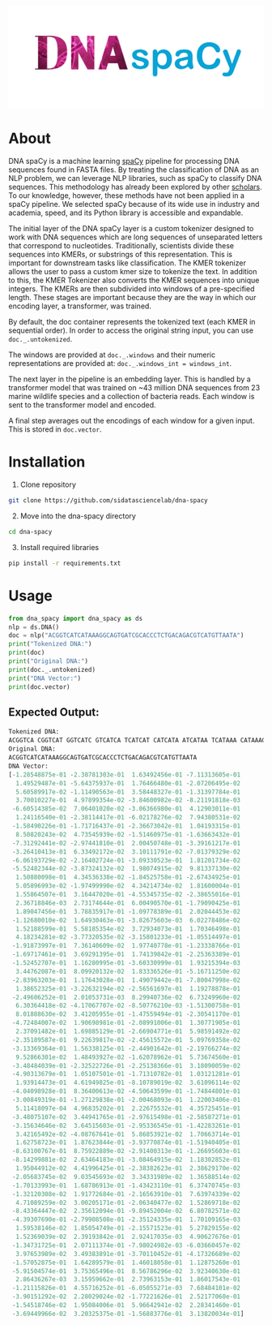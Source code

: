 ![dna spacy logo](images/dna-spacy-logo.png)

# About

DNA spaCy is a machine learning [spaCy](www.spacy.io) pipeline for processing DNA sequences found in FASTA files. By treating the classification of DNA as an NLP problem, we can leverage NLP libraries, such as spaCy to classify DNA sequences. This methodology has already been explored by other [scholars](https://academic.oup.com/bioinformatics/article/37/15/2112/6128680). To our knowledge, however, these methods have not been applied in a spaCy pipeline. We selected spaCy because of its wide use in industry and academia, speed, and its Python library is accessible and expandable.

The initial layer of the DNA spaCy layer is a custom tokenizer designed to work with DNA sequences which are long sequences of unseparated letters that correspond to nucleotides. Traditionally, scientists divide these sequences into KMERs, or substrings of this representation. This is important for downstream tasks like classification. The KMER tokenizer allows the user to pass a custom kmer size to tokenize the text. In addition to this, the KMER Tokenizer also converts the KMER sequences into unique integers. The KMERs are then subdivided into windows of a pre-specified length. These stages are important because they are the way in which our encoding layer, a transformer, was trained.

By default, the doc container represents the tokenized text (each KMER in sequential order). In order to access the original string input, you can use `doc._.untokenized`.

The windows are provided at `doc._.windows` and their numeric representations are provided at: `doc._.windows_int = windows_int`.

The next layer in the pipeline is an embedding layer. This is handled by a transformer model that was trained on ~43 million DNA sequences from 23 marine wildlife species and a collection of bacteria reads. Each window is sent to the transformer model and encoded.

A final step averages out the encodings of each window for a given input. This is stored in `doc.vector`.

# Installation

1. Clone repository
```bash
git clone https://github.com/sidatasciencelab/dna-spacy
```

2. Move into the dna-spacy directory

```bash
cd dna-spacy
```

3. Install required libraries

```bash
pip install -r requirements.txt
```

# Usage

```python
from dna_spacy import dna_spacy as ds
nlp = ds.DNA()
doc = nlp("ACGGTCATCATAAAGGCAGTGATCGCACCCTCTGACAGACGTCATGTTAATA")
print("Tokenized DNA:")
print(doc)
print("Original DNA:")
print(doc._.untokenized)
print("DNA Vector:")
print(doc.vector)
```

## Expected Output:
```python
Tokenized DNA:
ACGGTCA CGGTCAT GGTCATC GTCATCA TCATCAT CATCATA ATCATAA TCATAAA CATAAAG ATAAAGG TAAAGGC AAAGGCA AAGGCAG AGGCAGT GGCAGTG GCAGTGA CAGTGAT AGTGATC GTGATCG TGATCGC GATCGCA ATCGCAC TCGCACC CGCACCC GCACCCT CACCCTC ACCCTCT CCCTCTG CCTCTGA CTCTGAC TCTGACA CTGACAG TGACAGA GACAGAC ACAGACG CAGACGT AGACGTC GACGTCA ACGTCAT CGTCATG GTCATGT TCATGTT CATGTTA ATGTTAA TGTTAAT GTTAATA 
Original DNA:
ACGGTCATCATAAAGGCAGTGATCGCACCCTCTGACAGACGTCATGTTAATA
DNA Vector:
[-1.28548875e-01 -2.38781303e-01  1.63492456e-01 -7.11313605e-01
  1.49529487e-01 -5.64375937e-01  1.76466480e-01 -2.07206495e-02
  5.60589917e-02 -1.11490563e-01  3.58448327e-01 -1.31397784e-01
  3.70010227e-01  4.97899354e-02 -3.84600982e-02 -8.21191818e-03
 -6.60514385e-02  7.06401020e-02 -3.06366980e-01  4.12903011e-01
  1.24116540e-01 -2.38114417e-01 -6.02178276e-02  7.94380531e-02
 -1.58490226e-01 -1.71716437e-01 -2.36673042e-01  1.04193315e-01
  8.50820243e-02  4.73545939e-02 -1.51460975e-01 -1.63663432e-01
 -7.31292441e-02 -2.97441810e-01  2.00450748e-01 -3.39161217e-01
 -3.26410413e-01  6.33492172e-02  3.10111791e-02 -7.01379329e-02
 -6.06193729e-02 -2.16402724e-01 -3.09330523e-01  1.81201734e-02
 -5.52482344e-02 -3.87324132e-02  1.98074915e-02  9.81337130e-02
  1.50880098e-01  4.34536338e-02 -1.84525758e-01 -2.67434925e-01
  5.05896993e-02 -1.97499990e-02  4.34214734e-02  1.81600004e-01
  1.55864507e-01  3.16447020e-01 -4.55345735e-02 -2.38655016e-01
  2.36718846e-03  2.73174644e-01  6.00490570e-01 -1.79090425e-01
  1.89047456e-01  3.78835917e-01 -1.09778389e-01  2.02044453e-02
 -1.12680010e-02  1.64930463e-01 -3.82675603e-03  6.02278486e-02
  1.52188599e-01  5.58185354e-02  3.72934073e-01  1.70346498e-01
  4.18234281e-02 -3.77320535e-02 -3.15801233e-01 -1.05514497e-01
 -1.91873997e-01  7.36140609e-02  1.97740778e-01 -1.23338766e-01
 -1.69717461e-01  3.69291395e-01  1.74139842e-01 -2.25363389e-01
 -1.52452707e-01  1.16280995e-01 -3.60330999e-01  1.93215394e-03
  3.44762087e-01  8.09920132e-02  1.83336526e-01 -5.16711250e-02
 -2.83963203e-01  1.17643028e-01  1.49079442e-01 -7.80047998e-02
  1.38652325e-01 -3.22632194e-02 -2.56561697e-01  1.19278878e-01
 -2.49606252e-01  2.01053731e-03  8.29940736e-02  6.73249960e-02
  6.30364418e-02 -4.17067707e-02 -8.50776210e-03 -1.51300758e-01
  8.01888630e-02  3.41205955e-01 -1.47559494e-01 -2.30541170e-01
 -4.72484007e-02  1.90698981e-01 -2.08991006e-01  1.30771905e-01
  2.37091482e-01  1.69885129e-01 -2.66904771e-01  5.98591492e-02
 -2.35189587e-01  9.22639817e-02 -2.45615572e-01  5.09769358e-02
 -3.13369364e-01  1.56338125e-01 -2.44901642e-01 -2.19766274e-02
  9.52866301e-02  1.48493927e-02 -1.62078962e-01  5.73674560e-01
 -3.48484039e-01 -2.32522726e-01 -2.25138366e-01  3.18090059e-02
 -4.90313679e-01  1.05107501e-01 -1.71310782e-01  1.03121281e-01
  1.93914473e-01  4.61949825e-01 -8.10789019e-02  3.61096114e-02
 -4.04098928e-01  8.36400613e-02 -4.50643599e-01 -1.74844801e-01
 -3.00849319e-01 -1.27129838e-01 -2.00468093e-01  1.22003406e-01
  5.11418097e-04  4.96835202e-01  2.22675532e-01  4.35725451e-01
 -3.48075107e-02  3.44941765e-01 -2.97615498e-01 -2.58587271e-01
 -3.15634646e-02  3.64515603e-01 -2.95336545e-01 -1.42283261e-01
  3.42165492e-02 -4.08767641e-01  5.86853921e-02  1.70663714e-01
  1.62758723e-01  1.87623844e-01 -3.93770874e-01 -1.51940405e-01
 -8.63100767e-01  8.75922889e-02 -2.91400313e-01 -1.26695603e-01
 -8.14299881e-02  2.63464183e-01 -3.08464915e-02  1.18302852e-01
  1.95044912e-02  4.41996425e-01 -2.38382623e-01  2.38629170e-02
 -2.05683745e-02  9.03545693e-02  3.34331989e-02  1.36588514e-02
 -1.70133993e-01  1.68786913e-01 -1.43423110e-01  6.37470745e-03
 -1.32120308e-02  1.91772684e-01 -2.16563910e-01  7.63974339e-02
  4.71089259e-02  3.00205171e-01 -2.06340477e-02  1.52869718e-02
 -8.43364447e-02  2.35612094e-01 -9.89452004e-02  6.80782571e-02
 -4.39307690e-01 -2.79908508e-01 -2.35124335e-01  1.70109165e-03
  1.59538146e-02  1.85054749e-01 -2.15571523e-01  5.27829155e-02
  1.52369039e-02  2.39193842e-01  2.92417035e-03  4.90627676e-01
 -1.34731725e-01  2.07111374e-01 -7.98024982e-03 -6.03660457e-02
  3.97653989e-02  3.49383891e-01 -3.70110452e-01 -4.17326689e-02
 -1.57052875e-01  1.64289579e-01  1.46018058e-01  1.12875260e-01
 -5.91504574e-01  3.75365496e-01  8.56786296e-02  3.92340630e-01
  2.86436267e-03  3.15959662e-01  2.73963153e-01  1.86017543e-01
 -1.21115826e-01  4.55716252e-01 -6.05055271e-03  7.68484101e-02
 -3.90151292e-02  2.28029024e-02 -1.77221626e-01  2.52177060e-01
 -1.54518746e-02  1.95084006e-01  5.96642941e-02  2.28341460e-01
 -3.69449966e-02  3.20325375e-01 -1.56883776e-01  3.13820034e-01]
```
